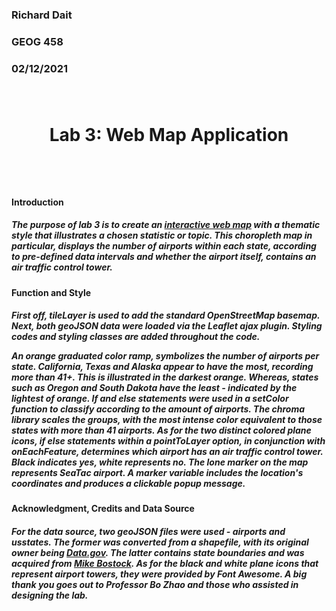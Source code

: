 <h3> Richard Dait
<h3> GEOG 458
<h3> 02/12/2021

</br>
</br>
</br>
<h1> <p align="center"> <b> Lab 3: Web Map Application</b> </p>
</br>
<h4> <b> Introduction</b> </h4> <h5> <p align="left"> The purpose of lab 3 is to create an <a href="https://github.com/jakobzhao/geog458/tree/master/labs/lab03" target="_blank">interactive web map</a> with a thematic style that illustrates a chosen statistic or topic. This choropleth map in particular, displays the number of airports within each state, according to pre-defined data intervals and whether the airport itself, contains an air traffic control tower.</p> </h5>

<h4> <b> Function and Style </b> </h4>
<h5> <p align="left"> First off, tileLayer is used to add the standard OpenStreetMap basemap. Next, both geoJSON data were loaded via the Leaflet ajax plugin. Styling codes and styling classes are added throughout the code.

An orange graduated color ramp, symbolizes the number of airports per state. California, Texas and Alaska appear to have the most, recording more than 41+. This is illustrated in the darkest orange. Whereas, states such as Oregon and South Dakota have the least - indicated by the lightest of orange. If and else statements were used in a setColor function to classify according to the amount of airports. The chroma library scales the groups, with the most intense color equivalent to those states with more than 41 airports. As for the two distinct colored plane icons, if else statements within a pointToLayer option, in conjunction with onEachFeature, determines which airport has an air traffic control tower. Black indicates yes, white represents no. The lone marker on the map represents SeaTac airport. A marker variable includes the location's coordinates and produces a clickable popup message.

</p> </h5>

<h4> <b> Acknowledgment, Credits and Data Source </b> </h4>
<h5> <p> For the data source, two geoJSON files were used - airports and usstates. The former was converted from a shapefile, with its original owner being <a href = "https://catalog.data.gov/dataset/usgs-small-scale-dataset-airports-of-the-united-states-201207-shapefile" target = "_blank"> Data.gov</a>. The latter contains state boundaries and was acquired from <a href = "https://bost.ocks.org/mike/" target = "_blank"> Mike Bostock</a>. As for the black and white plane icons that represent airport towers, they were provided by Font Awesome. A big thank you goes out to Professor Bo Zhao and those who assisted in designing the lab.</p> </h5>
